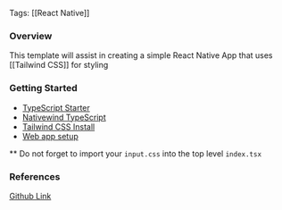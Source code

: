 
Tags: [[React Native]]


### Overview
This template will assist in creating a simple React Native App that uses [[Tailwind CSS]] for styling

### Getting Started

- [TypeScript Starter](https://docs.expo.dev/guides/typescript/)
- [Nativewind TypeScript](https://www.nativewind.dev/getting-started/typescript)
- [Tailwind CSS Install](https://www.nativewind.dev/quick-starts/expo)
- [Web app setup](https://tailwindcss.com/docs/installation/using-postcss)

** Do not forget to import your `input.css` into the top level `index.tsx`
### References
[Github Link](https://github.com/TravisLinkey/react-native-starter)
